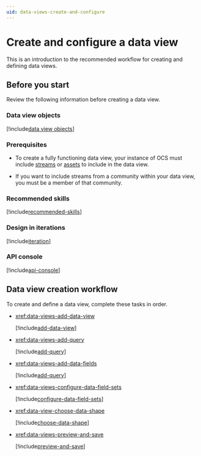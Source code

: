 ```yaml
---
uid: data-views-create-and-configure
---
```


# Create and configure a data view

This is an introduction to the recommended workflow for creating and defining data views. 

## Before you start

Review the following information before creating a data view.

### Data view objects

[!include[data view objects](../../_includes/data-views-components.md)]

### Prerequisites

- To create a fully functioning data view, your instance of OCS must include [streams](xref:ccStreams) or [assets](xref:ccAssets) to include in the data view.

- If you want to include streams from a community within your data view, you must be a member of that community. 

### Recommended skills

[!include[recommended-skills](_includes/recommended-skills.md)]

### Design in iterations

[!include[iteration](_includes/iteration.md)]

### API console

[!include[api-console](_includes/api-console.md)]

## Data view creation workflow

To create and define a data view, complete these tasks in order.

- <xref:data-views-add-data-view>

	[!include[add-data-view](_includes/add-data-view.md)]

- <xref:data-views-add-query>

	[!include[add-query](_includes/add-query.md)]

- <xref:data-views-add-data-fields>

	[!include[add-query](../../_includes/data-views-add-data-fields.md)]

- <xref:data-views-configure-data-field-sets>

	[!include[configure-data-field-sets](_includes/configure-data-field-sets.md)]

- <xref:data-view-choose-data-shape>

	[!include[choose-data-shape](_includes/choose-data-shape.md)]

- <xref:data-views-preview-and-save>

	[!include[preview-and-save](_includes/preview-and-save.md)]